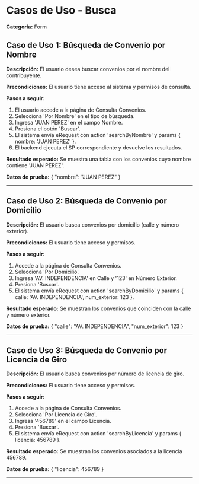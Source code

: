 # Casos de Uso - Busca

**Categoría:** Form

## Caso de Uso 1: Búsqueda de Convenio por Nombre

**Descripción:** El usuario desea buscar convenios por el nombre del contribuyente.

**Precondiciones:**
El usuario tiene acceso al sistema y permisos de consulta.

**Pasos a seguir:**
1. El usuario accede a la página de Consulta Convenios.
2. Selecciona 'Por Nombre' en el tipo de búsqueda.
3. Ingresa 'JUAN PEREZ' en el campo Nombre.
4. Presiona el botón 'Buscar'.
5. El sistema envía eRequest con action 'searchByNombre' y params { nombre: 'JUAN PEREZ' }.
6. El backend ejecuta el SP correspondiente y devuelve los resultados.

**Resultado esperado:**
Se muestra una tabla con los convenios cuyo nombre contiene 'JUAN PEREZ'.

**Datos de prueba:**
{ "nombre": "JUAN PEREZ" }

---

## Caso de Uso 2: Búsqueda de Convenio por Domicilio

**Descripción:** El usuario busca convenios por domicilio (calle y número exterior).

**Precondiciones:**
El usuario tiene acceso y permisos.

**Pasos a seguir:**
1. Accede a la página de Consulta Convenios.
2. Selecciona 'Por Domicilio'.
3. Ingresa 'AV. INDEPENDENCIA' en Calle y '123' en Número Exterior.
4. Presiona 'Buscar'.
5. El sistema envía eRequest con action 'searchByDomicilio' y params { calle: 'AV. INDEPENDENCIA', num_exterior: 123 }.

**Resultado esperado:**
Se muestran los convenios que coinciden con la calle y número exterior.

**Datos de prueba:**
{ "calle": "AV. INDEPENDENCIA", "num_exterior": 123 }

---

## Caso de Uso 3: Búsqueda de Convenio por Licencia de Giro

**Descripción:** El usuario busca convenios por número de licencia de giro.

**Precondiciones:**
El usuario tiene acceso y permisos.

**Pasos a seguir:**
1. Accede a la página de Consulta Convenios.
2. Selecciona 'Por Licencia de Giro'.
3. Ingresa '456789' en el campo Licencia.
4. Presiona 'Buscar'.
5. El sistema envía eRequest con action 'searchByLicencia' y params { licencia: 456789 }.

**Resultado esperado:**
Se muestran los convenios asociados a la licencia 456789.

**Datos de prueba:**
{ "licencia": 456789 }

---

